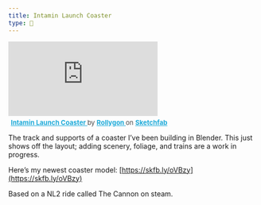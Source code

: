 ```yaml
---
title: Intamin Launch Coaster
type: 🎢
---
```

<div class="sketchfab-embed-wrapper"> <iframe title="Intamin Launch Coaster" frameborder="0" allowfullscreen mozallowfullscreen="true" webkitallowfullscreen="true" allow="autoplay; fullscreen; xr-spatial-tracking" xr-spatial-tracking execution-while-out-of-viewport execution-while-not-rendered web-share src="https://sketchfab.com/models/434f4d593c404833b40e643db7ebefff/embed"> </iframe> <p style="font-size: 13px; font-weight: normal; margin: 5px; color: #4A4A4A;"> <a href="https://sketchfab.com/3d-models/intamin-launch-coaster-434f4d593c404833b40e643db7ebefff?utm_medium=embed&utm_campaign=share-popup&utm_content=434f4d593c404833b40e643db7ebefff" target="_blank" rel="nofollow" style="font-weight: bold; color: #1CAAD9;"> Intamin Launch Coaster </a> by <a href="https://sketchfab.com/Rollygon?utm_medium=embed&utm_campaign=share-popup&utm_content=434f4d593c404833b40e643db7ebefff" target="_blank" rel="nofollow" style="font-weight: bold; color: #1CAAD9;"> Rollygon </a> on <a href="https://sketchfab.com?utm_medium=embed&utm_campaign=share-popup&utm_content=434f4d593c404833b40e643db7ebefff" target="_blank" rel="nofollow" style="font-weight: bold; color: #1CAAD9;">Sketchfab</a></p></div>

The track and supports of a coaster I’ve been building in Blender. This just shows off the layout; adding scenery, foliage, and trains are a work in progress.

Here’s my newest coaster model: [https://skfb.ly/oVBzy](https://skfb.ly/oVBzy)

Based on a NL2 ride called The Cannon on steam.

